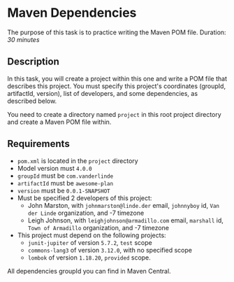 # Maven Dependencies

The purpose of this task is to practice writing the Maven POM file.
Duration: _30 minutes_

## Description

In this task, you will create a project within this one and write a POM file that describes this project.
You must specify this project's coordinates (groupId, artifactId, version), list of developers, and some dependencies,
as described below.

You need to create a directory named `project` in this root project directory and create a Maven POM file
within.

## Requirements

* `pom.xml` is located in the `project` directory
* Model version must `4.0.0`
* `groupId` must be `com.vanderlinde`
* `artifactId` must be `awesome-plan`
* `version` must be `0.0.1-SNAPSHOT`
* Must be specified 2 developers of this project:
  * John Marston, with `johnmarston@linde.der` email, `johnnyboy` id, `Van der Linde` organization, and -7 timezone
  * Leigh Johnson, with `leighjohnson@armadillo.com` email, `marshall` id, `Town of Armadillo` organization, and -7 timezone
* This project must depend on the following projects:
  * `junit-jupiter` of version `5.7.2`, `test` scope
  * `commons-lang3` of version `3.12.0`, with no specified scope
  * `lombok` of version `1.18.20`, `provided` scope.

All dependencies groupId you can find in Maven Central.